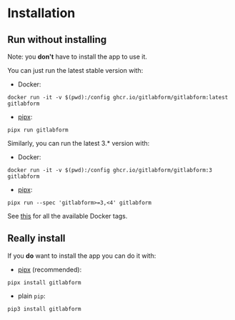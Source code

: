 # Installation

## Run without installing

Note: you **don't** have to install the app to use it.

You can just run the latest stable version with:

* Docker:
```shell
docker run -it -v $(pwd):/config ghcr.io/gitlabform/gitlabform:latest gitlabform
```
* [pipx](https://github.com/pypa/pipx):
```shell
pipx run gitlabform
```


Similarly, you can run the latest 3.* version with:

* Docker:
```shell
docker run -it -v $(pwd):/config ghcr.io/gitlabform/gitlabform:3 gitlabform
```
* [pipx](https://github.com/pypa/pipx):
```shell
pipx run --spec 'gitlabform>=3,<4' gitlabform
```

See [this](https://github.com/gitlabform/gitlabform/pkgs/container/gitlabform) for all the available Docker tags.


## Really install

If you **do** want to install the app you can do it with:

* [pipx](https://github.com/pypa/pipx) (recommended):
```shell
pipx install gitlabform
``` 
* plain `pip`:
```shell
pip3 install gitlabform
```
